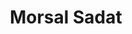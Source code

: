 ---
path: '/team/morsal-sadat'
title: 'Morsal Sadat'
image: '/team/morsal-sadat.jpg'
jobtitle: 'Event Coordinator'
order: 5
email: 'morsal.sadat@mail.utoronto.ca'
linkedinurl: 'https://www.linkedin.com/in/morsal-sadat-92a9b2179/'
subteam: 'Events'
---